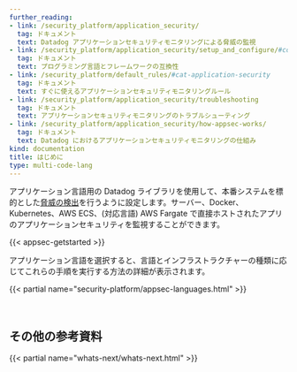 ```yaml
---
further_reading:
- link: /security_platform/application_security/
  tag: ドキュメント
  text: Datadog アプリケーションセキュリティモニタリングによる脅威の監視
- link: /security_platform/application_security/setup_and_configure/#compatibility
  tag: ドキュメント
  text: プログラミング言語とフレームワークの互換性
- link: /security_platform/default_rules/#cat-application-security
  tag: ドキュメント
  text: すぐに使えるアプリケーションセキュリティモニタリングルール
- link: /security_platform/application_security/troubleshooting
  tag: ドキュメント
  text: アプリケーションセキュリティモニタリングのトラブルシューティング
- link: /security_platform/application_security/how-appsec-works/
  tag: ドキュメント
  text: Datadog におけるアプリケーションセキュリティモニタリングの仕組み
kind: documentation
title: はじめに
type: multi-code-lang
---
```


アプリケーション言語用の Datadog ライブラリを使用して、本番システムを標的とした[脅威の検出][1]を行うように設定します。サーバー、Docker、Kubernetes、AWS ECS、(対応言語) AWS Fargate で直接ホストされたアプリのアプリケーションセキュリティを監視することができます。

{{< appsec-getstarted >}}

アプリケーション言語を選択すると、言語とインフラストラクチャーの種類に応じてこれらの手順を実行する方法の詳細が表示されます。

{{< partial name="security-platform/appsec-languages.html" >}}

<br>

## その他の参考資料

{{< partial name="whats-next/whats-next.html" >}}

[1]: /ja/security_platform/application_security/